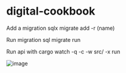 # digital-cookbook

Add a migration
sqlx migrate add -r (name)

Run migration
sql migrate run

Run api with
cargo watch -q -c -w src/ -x run

![image](https://github.com/SteelOverseer/digital-cookbook/assets/15254872/079b90ec-12f7-4d49-9e08-b485283e2fa0)
